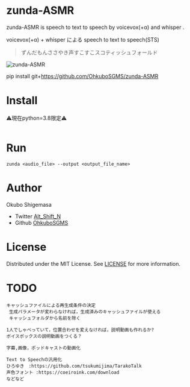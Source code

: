 # zunda-ASMR

zunda-ASMR is speech to text to speech by voicevox(+α) and whisper .

voicevox(+α) + whisper による speech to text to speech(STS)

> ずんだもんささやき声すこすこスコティッシュフォールド

![zunda-ASMR](https://user-images.githubusercontent.com/11247895/199970004-a262a1b3-8e0a-4324-8d5b-0da1525186c4.png)

pip install git+https://github.com/OhkuboSGMS/zunda-ASMR 

# Install
⚠️現在python=3.8限定⚠️
```
```
# Run
```
zunda <audio_file> --output <output_file_name>
```
# Author

Okubo Shigemasa

* Twitter  [Alt_Shift_N](https://twitter.com/Alt_Shift_N)
* Github   [OhkuboSGMS](https://github.com/OhkuboSGMS)

# License

Distributed under the MIT License. See [LICENSE](LICENSE) for more information.

# TODO

```
キャッシュファイルによる再生成条件の決定
 生成パラメータが変わらなければ，生成済みのキャッシュファイルが使える
 キャッシュフォルダから名前を除く
 
1人でしゃべっていて，位置合わせを変えなければ，説明動画も作れるか?
ボイスボックスの説明動画をつくる？

字幕,画像，ポッドキャストの動画化

Text to Speechの汎用化
ひろゆき　:https://github.com/tsukumijima/TarakoTalk
声色フォント :https://coeiroink.com/download
などなど
```
